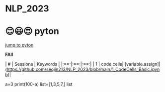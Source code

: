 # NLP_2023

# 😊😃😍 pyton

[jump to pyton](https://wikidocs.net/book/1)

**FAll**

| # | Sessions | Keywords |
|:==:|:==:|:==:|
| 1 | code cells| [variable.assign]|(https://github.com/seojin213/NLP_2023/blob/main/1_CodeCells_Basic.ipynb)|

a=3
print(100-a)
list=[1,3,5,7,]
list

